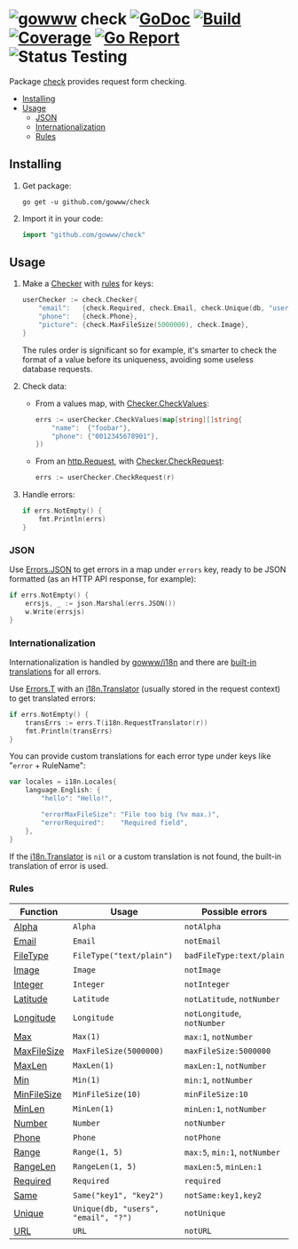 # [![gowww](https://avatars.githubusercontent.com/u/18078923?s=20)](https://github.com/gowww) check [![GoDoc](https://godoc.org/github.com/gowww/check?status.svg)](https://godoc.org/github.com/gowww/check) [![Build](https://travis-ci.org/gowww/check.svg?branch=master)](https://travis-ci.org/gowww/check) [![Coverage](https://coveralls.io/repos/github/gowww/check/badge.svg?branch=master)](https://coveralls.io/github/gowww/check?branch=master) [![Go Report](https://goreportcard.com/badge/github.com/gowww/check)](https://goreportcard.com/report/github.com/gowww/check) ![Status Testing](https://img.shields.io/badge/status-testing-orange.svg)

Package [check](https://godoc.org/github.com/gowww/check) provides request form checking.

- [Installing](#installing)
- [Usage](#usage)
	- [JSON](#json)
	- [Internationalization](#internationalization)
	- [Rules](#rules)

## Installing

1. Get package:

	```Shell
	go get -u github.com/gowww/check
	```

2. Import it in your code:

	```Go
	import "github.com/gowww/check"
	```

## Usage

1. Make a [Checker](https://godoc.org/github.com/gowww/check#Checker) with [rules](#rules) for keys:

	```Go
	userChecker := check.Checker{
		"email":   {check.Required, check.Email, check.Unique(db, "users", "email", "?")},
		"phone":   {check.Phone},
		"picture": {check.MaxFileSize(5000000), check.Image},
	}
	```

	The rules order is significant so for example, it's smarter to check the format of a value before its uniqueness, avoiding some useless database requests.

2. Check data:

	- From a values map, with [Checker.CheckValues](https://godoc.org/github.com/gowww/check#Checker.CheckValues):

		```Go
		errs := userChecker.CheckValues(map[string][]string{
			"name":  {"foobar"},
			"phone": {"0012345678901"},
		})
		```

	- From an [http.Request](https://golang.org/pkg/net/http/#Request), with [Checker.CheckRequest](https://godoc.org/github.com/gowww/check#Checker.CheckRequest):

		```Go
		errs := userChecker.CheckRequest(r)
		```

3. Handle errors:

	```Go
	if errs.NotEmpty() {
		fmt.Println(errs)
	}
	```

### JSON

Use [Errors.JSON](https://godoc.org/github.com/gowww/check#Errors.JSON) to get errors in a map under `errors` key, ready to be JSON formatted (as an HTTP API response, for example):

```Go
if errs.NotEmpty() {
	errsjs, _ := json.Marshal(errs.JSON())
	w.Write(errsjs)
}
```

### Internationalization

Internationalization is handled by [gowww/i18n](https://godoc.org/github.com/gowww/i18n) and there are [built-in translations](https://godoc.org/github.com/gowww/check#pkg-variables) for all errors.

Use [Errors.T](https://godoc.org/github.com/gowww/check#Errors.T) with an [i18n.Translator](https://godoc.org/github.com/gowww/i18n#Translator) (usually stored in the request context) to get translated errors:

```Go
if errs.NotEmpty() {
	transErrs := errs.T(i18n.RequestTranslator(r))
	fmt.Println(transErrs)
}
```

You can provide custom translations for each error type under keys like "`error` + RuleName":

```Go
var locales = i18n.Locales{
	language.English: {
		"hello": "Hello!",

		"errorMaxFileSize": "File too big (%v max.)",
		"errorRequired":    "Required field",
	},
}
```

If the [i18n.Translator](https://godoc.org/github.com/gowww/i18n#Translator) is `nil` or a custom translation is not found, the built-in translation of error is used.

### Rules

Function                                                            | Usage                               | Possible errors
--------------------------------------------------------------------|-------------------------------------|------------------------------------
[Alpha](https://godoc.org/github.com/gowww/check#Alpha)             | `Alpha`                             | `notAlpha`
[Email](https://godoc.org/github.com/gowww/check#Email)             | `Email`                             | `notEmail`
[FileType](https://godoc.org/github.com/gowww/check#FileType)       | `FileType("text/plain")`            | `badFileType:text/plain`
[Image](https://godoc.org/github.com/gowww/check#Image)             | `Image`                             | `notImage`
[Integer](https://godoc.org/github.com/gowww/check#Integer)         | `Integer`                           | `notInteger`
[Latitude](https://godoc.org/github.com/gowww/check#Latitude)       | `Latitude`                          | `notLatitude`, `notNumber`
[Longitude](https://godoc.org/github.com/gowww/check#Longitude)     | `Longitude`                         | `notLongitude`, `notNumber`
[Max](https://godoc.org/github.com/gowww/check#Max)                 | `Max(1)`                            | `max:1`, `notNumber`
[MaxFileSize](https://godoc.org/github.com/gowww/check#MaxFileSize) | `MaxFileSize(5000000)`              | `maxFileSize:5000000`
[MaxLen](https://godoc.org/github.com/gowww/check#MaxLen)           | `MaxLen(1)`                         | `maxLen:1`, `notNumber`
[Min](https://godoc.org/github.com/gowww/check#Min)                 | `Min(1)`                            | `min:1`, `notNumber`
[MinFileSize](https://godoc.org/github.com/gowww/check#MinFileSize) | `MinFileSize(10)`                   | `minFileSize:10`
[MinLen](https://godoc.org/github.com/gowww/check#MinLen)           | `MinLen(1)`                         | `minLen:1`, `notNumber`
[Number](https://godoc.org/github.com/gowww/check#Number)           | `Number`                            | `notNumber`
[Phone](https://godoc.org/github.com/gowww/check#Phone)             | `Phone`                             | `notPhone`
[Range](https://godoc.org/github.com/gowww/check#Range)             | `Range(1, 5)`                       | `max:5`, `min:1`, `notNumber`
[RangeLen](https://godoc.org/github.com/gowww/check#RangeLen)       | `RangeLen(1, 5)`                    | `maxLen:5`, `minLen:1`
[Required](https://godoc.org/github.com/gowww/check#Required)       | `Required`                          | `required`
[Same](https://godoc.org/github.com/gowww/check#Same)               | `Same("key1", "key2")`              | `notSame:key1,key2`
[Unique](https://godoc.org/github.com/gowww/check#Unique)           | `Unique(db, "users", "email", "?")` | `notUnique`
[URL](https://godoc.org/github.com/gowww/check#URL)                 | `URL`                               | `notURL`
